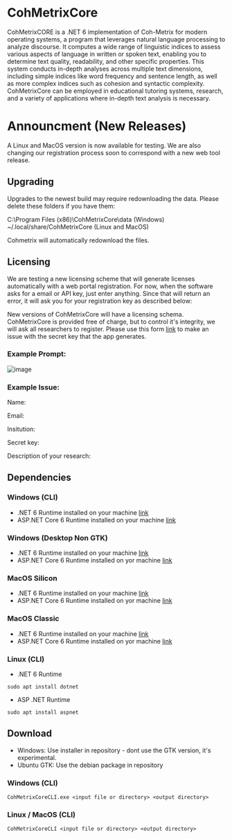 
# CohMetrixCore

CohMetrixCORE is a .NET 6 implementation of Coh-Metrix for modern operating systems, a program that leverages natural language processing to analyze discourse. It computes a wide range of linguistic indices to assess various aspects of language in written or spoken text, enabling you to determine text quality, readability, and other specific properties. This system conducts in-depth analyses across multiple text dimensions, including simple indices like word frequency and sentence length, as well as more complex indices such as cohesion and syntactic complexity. CohMetrixCore can be employed in educational tutoring systems, research, and a variety of applications where in-depth text analysis is necessary.


# Announcment (New Releases)

A Linux and MacOS version is now available for testing. We are also changing our registration process soon to correspond with a new web tool release. 

## Upgrading

Upgrades to the newest build may require redownloading the data. Please delete these folders if you have them:

C:\Program Files (x86)\CohMetrixCore\data (Windows)
~/.local/share/CohMetrixCore (Linux and MacOS)

Cohmetrix will automatically redownload the files.


## Licensing

We are testing a new licensing scheme that will generate licenses automatically with a web portal registration. For now, when the software asks for a email or API key, just enter anything. Since that will return an error, it will ask you for your registration key as described below:

New versions of CohMetrixCore will have a licensing schema. CohMetrixCore is provided free of charge, but to control it's integrity, we will ask all researchers to register. Please use this form [link](https://github.com/memphis-iis/cohmetrix-issues/issues/new) to make an issue with the secret key that the app generates.

### Example Prompt:
![image](https://github.com/memphis-iis/cohmetrix-issues/assets/46696077/04e47f73-d30c-4784-8b9f-384cc325c923)


### Example Issue:

Name:

Email:

Insitution:

Secret key:

Description of your research:

## Dependencies

### Windows (CLI)

- .NET 6 Runtime installed on your machine [link](https://dotnet.microsoft.com/en-us/download/dotnet/thank-you/runtime-desktop-6.0.16-windows-x64-installer)
- ASP.NET Core 6 Runtime installed on your machine [link](https://dotnet.microsoft.com/en-us/download/dotnet/thank-you/runtime-aspnetcore-6.0.16-windows-x64-installer)

### Windows (Desktop Non GTK)

- .NET 6 Runtime installed on your machine [link](https://dotnet.microsoft.com/en-us/download/dotnet/thank-you/runtime-desktop-6.0.16-windows-x64-installer)
- ASP.NET Core 6 Runtime installed on yor machine [link](https://dotnet.microsoft.com/en-us/download/dotnet/thank-you/runtime-aspnetcore-6.0.16-windows-x64-installer)

### MacOS Silicon

- .NET 6 Runtime installed on your machine [link](https://dotnet.microsoft.com/en-us/download/dotnet/thank-you/runtime-6.0.26-macos-arm64-installer)
- ASP.NET Core 6 Runtime installed on yor machine [link](https://dotnet.microsoft.com/en-us/download/dotnet/thank-you/runtime-aspnetcore-8.0.1-macos-arm64-binaries)


### MacOS Classic
- .NET 6 Runtime installed on your machine [link](https://dotnet.microsoft.com/en-us/download/dotnet/thank-you/runtime-6.0.26-macos-x64-installer)
- ASP.NET Core 6 Runtime installed on yor machine [link](https://dotnet.microsoft.com/en-us/download/dotnet/thank-you/runtime-aspnetcore-6.0.26-macos-x64-binaries)



### Linux (CLI)

- .NET 6 Runtime

`sudo apt install dotnet`

- ASP .NET Runtime

`sudo apt install aspnet`

## Download

- Windows: Use installer in repository - dont use the GTK version, it's experimental.
- Ubuntu GTK: Use the debian package in repository

### Windows (CLI)

`CohMetrixCoreCLI.exe <input file or directory> <output directory>`

### Linux / MacOS (CLI)

`CohMetrixCoreCLI <input file or directory> <output directory>`









